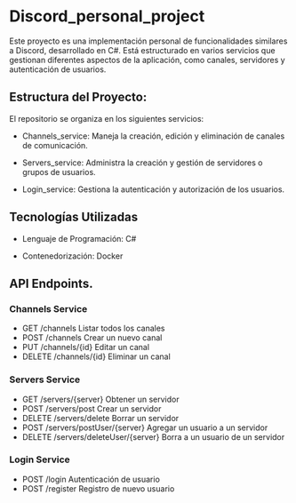 # Discord_personal_project

Este proyecto es una implementación personal de funcionalidades similares a Discord, desarrollado en C#. Está estructurado en varios servicios que gestionan diferentes aspectos de la aplicación, como canales, servidores y autenticación de usuarios.

## Estructura del Proyecto:
El repositorio se organiza en los siguientes servicios:

- Channels_service: Maneja la creación, edición y eliminación de canales de comunicación.

- Servers_service: Administra la creación y gestión de servidores o grupos de usuarios.

- Login_service: Gestiona la autenticación y autorización de los usuarios.

## Tecnologías Utilizadas

- Lenguaje de Programación: C#

- Contenedorización: Docker

## API Endpoints.

### Channels Service

- GET	/channels	Listar todos los canales
- POST	/channels	Crear un nuevo canal
- PUT	/channels/{id}	Editar un canal
- DELETE	/channels/{id}	Eliminar un canal

### Servers Service
  
- GET	/servers/{server}	Obtener un servidor
- POST	/servers/post	Crear un servidor
- DELETE /servers/delete Borrar un servidor
- POST /servers/postUser/{server} Agregar un usuario a un servidor
- DELETE /servers/deleteUser/{server} Borra a un usuario de un servidor

### Login Service
  
- POST	/login	Autenticación de usuario
- POST	/register	Registro de nuevo usuario
